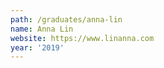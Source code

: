 ```yaml
---
path: /graduates/anna-lin
name: Anna Lin
website: https://www.linanna.com
year: '2019'
---
```

